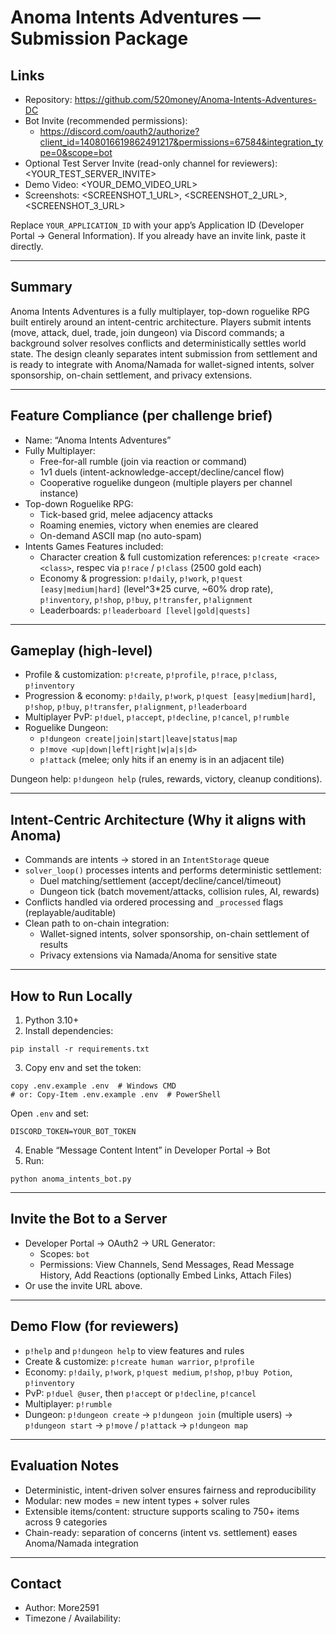 # Anoma Intents Adventures — Submission Package

## Links
- Repository: https://github.com/520money/Anoma-Intents-Adventures-DC
- Bot Invite (recommended permissions):
  - https://discord.com/oauth2/authorize?client_id=1408016619862491217&permissions=67584&integration_type=0&scope=bot
- Optional Test Server Invite (read-only channel for reviewers): <YOUR_TEST_SERVER_INVITE>
- Demo Video: <YOUR_DEMO_VIDEO_URL>
- Screenshots: <SCREENSHOT_1_URL>, <SCREENSHOT_2_URL>, <SCREENSHOT_3_URL>

Replace `YOUR_APPLICATION_ID` with your app’s Application ID (Developer Portal → General Information). If you already have an invite link, paste it directly.

---

## Summary
Anoma Intents Adventures is a fully multiplayer, top-down roguelike RPG built entirely around an intent-centric architecture. Players submit intents (move, attack, duel, trade, join dungeon) via Discord commands; a background solver resolves conflicts and deterministically settles world state. The design cleanly separates intent submission from settlement and is ready to integrate with Anoma/Namada for wallet-signed intents, solver sponsorship, on-chain settlement, and privacy extensions.

---

## Feature Compliance (per challenge brief)
- Name: “Anoma Intents Adventures”
- Fully Multiplayer:
  - Free-for-all rumble (join via reaction or command)
  - 1v1 duels (intent-acknowledge-accept/decline/cancel flow)
  - Cooperative roguelike dungeon (multiple players per channel instance)
- Top-down Roguelike RPG:
  - Tick-based grid, melee adjacency attacks
  - Roaming enemies, victory when enemies are cleared
  - On-demand ASCII map (no auto-spam)
- Intents Games Features included:
  - Character creation & full customization references: `p!create <race> <class>`, respec via `p!race` / `p!class` (2500 gold each)
  - Economy & progression: `p!daily`, `p!work`, `p!quest [easy|medium|hard]` (level^3*25 curve, ~60% drop rate), `p!inventory`, `p!shop`, `p!buy`, `p!transfer`, `p!alignment`
  - Leaderboards: `p!leaderboard [level|gold|quests]`

---

## Gameplay (high-level)
- Profile & customization: `p!create`, `p!profile`, `p!race`, `p!class`, `p!inventory`
- Progression & economy: `p!daily`, `p!work`, `p!quest [easy|medium|hard]`, `p!shop`, `p!buy`, `p!transfer`, `p!alignment`, `p!leaderboard`
- Multiplayer PvP: `p!duel`, `p!accept`, `p!decline`, `p!cancel`, `p!rumble`
- Roguelike Dungeon:
  - `p!dungeon create|join|start|leave|status|map`
  - `p!move <up|down|left|right|w|a|s|d>`
  - `p!attack` (melee; only hits if an enemy is in an adjacent tile)

Dungeon help: `p!dungeon help` (rules, rewards, victory, cleanup conditions).

---

## Intent-Centric Architecture (Why it aligns with Anoma)
- Commands are intents → stored in an `IntentStorage` queue
- `solver_loop()` processes intents and performs deterministic settlement:
  - Duel matching/settlement (accept/decline/cancel/timeout)
  - Dungeon tick (batch movement/attacks, collision rules, AI, rewards)
- Conflicts handled via ordered processing and `_processed` flags (replayable/auditable)
- Clean path to on-chain integration:
  - Wallet-signed intents, solver sponsorship, on-chain settlement of results
  - Privacy extensions via Namada/Anoma for sensitive state

---

## How to Run Locally
1) Python 3.10+
2) Install dependencies:
```
pip install -r requirements.txt
```
3) Copy env and set the token:
```
copy .env.example .env  # Windows CMD
# or: Copy-Item .env.example .env  # PowerShell
```
Open `.env` and set:
```
DISCORD_TOKEN=YOUR_BOT_TOKEN
```
4) Enable “Message Content Intent” in Developer Portal → Bot
5) Run:
```
python anoma_intents_bot.py
```

---

## Invite the Bot to a Server
- Developer Portal → OAuth2 → URL Generator:
  - Scopes: `bot`
  - Permissions: View Channels, Send Messages, Read Message History, Add Reactions (optionally Embed Links, Attach Files)
- Or use the invite URL above.

---

## Demo Flow (for reviewers)
- `p!help` and `p!dungeon help` to view features and rules
- Create & customize: `p!create human warrior`, `p!profile`
- Economy: `p!daily`, `p!work`, `p!quest medium`, `p!shop`, `p!buy Potion`, `p!inventory`
- PvP: `p!duel @user`, then `p!accept` or `p!decline`, `p!cancel`
- Multiplayer: `p!rumble`
- Dungeon: `p!dungeon create` → `p!dungeon join` (multiple users) → `p!dungeon start` → `p!move` / `p!attack` → `p!dungeon map`

---

## Evaluation Notes
- Deterministic, intent-driven solver ensures fairness and reproducibility
- Modular: new modes = new intent types + solver rules
- Extensible items/content: structure supports scaling to 750+ items across 9 categories
- Chain-ready: separation of concerns (intent vs. settlement) eases Anoma/Namada integration

---

## Contact
- Author: More2591
- Timezone / Availability: <OPTIONAL>

